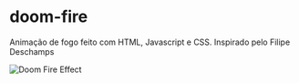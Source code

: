 # doom-fire
Animação de fogo feito com HTML, Javascript e CSS. Inspirado pelo Filipe Deschamps


![Doom Fire Effect](https://photos.google.com/share/AF1QipPnOm458qdKbhONBwe_tnT0_wCD9wuPsx2vZzxZuDq803hfyHmJcQhQ8gcS2CNrsg/photo/AF1QipPgWnGIVjT0r-et7w3dm8cWgC5zc5oMSk3Uhi_o?key=WGM4cXlIZ0o5RmtBQ3lKQWtmUjdwemRCRXZZWkxR.gif)
